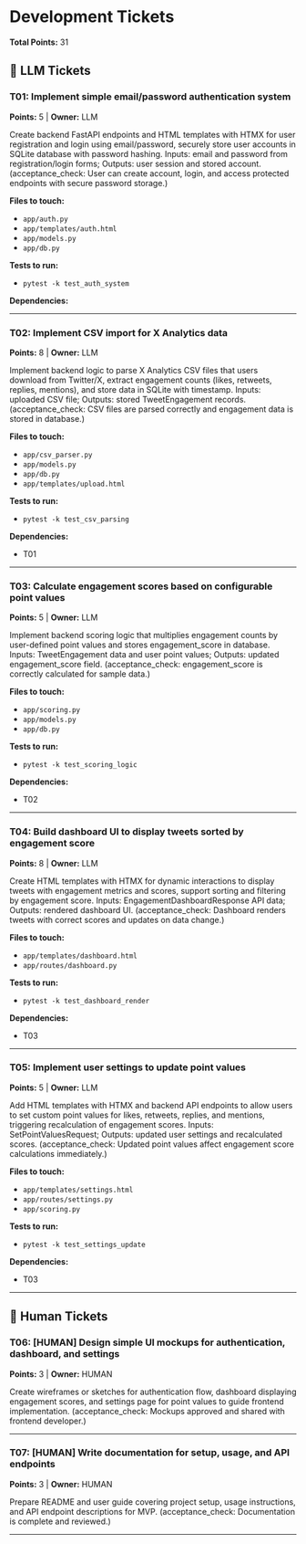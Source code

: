 # Development Tickets

**Total Points:** 31

## 🤖 LLM Tickets

### T01: Implement simple email/password authentication system

**Points:** 5 | **Owner:** LLM

Create backend FastAPI endpoints and HTML templates with HTMX for user registration and login using email/password, securely store user accounts in SQLite database with password hashing. Inputs: email and password from registration/login forms; Outputs: user session and stored account. (acceptance_check: User can create account, login, and access protected endpoints with secure password storage.)

**Files to touch:**

- `app/auth.py`
- `app/templates/auth.html`
- `app/models.py`
- `app/db.py`

**Tests to run:**

- `pytest -k test_auth_system`

**Dependencies:**

---

### T02: Implement CSV import for X Analytics data

**Points:** 8 | **Owner:** LLM

Implement backend logic to parse X Analytics CSV files that users download from Twitter/X, extract engagement counts (likes, retweets, replies, mentions), and store data in SQLite with timestamp. Inputs: uploaded CSV file; Outputs: stored TweetEngagement records. (acceptance_check: CSV files are parsed correctly and engagement data is stored in database.)

**Files to touch:**

- `app/csv_parser.py`
- `app/models.py`
- `app/db.py`
- `app/templates/upload.html`

**Tests to run:**

- `pytest -k test_csv_parsing`

**Dependencies:**

- T01

---

### T03: Calculate engagement scores based on configurable point values

**Points:** 5 | **Owner:** LLM

Implement backend scoring logic that multiplies engagement counts by user-defined point values and stores engagement_score in database. Inputs: TweetEngagement data and user point values; Outputs: updated engagement_score field. (acceptance_check: engagement_score is correctly calculated for sample data.)

**Files to touch:**

- `app/scoring.py`
- `app/models.py`
- `app/db.py`

**Tests to run:**

- `pytest -k test_scoring_logic`

**Dependencies:**

- T02

---

### T04: Build dashboard UI to display tweets sorted by engagement score

**Points:** 8 | **Owner:** LLM

Create HTML templates with HTMX for dynamic interactions to display tweets with engagement metrics and scores, support sorting and filtering by engagement score. Inputs: EngagementDashboardResponse API data; Outputs: rendered dashboard UI. (acceptance_check: Dashboard renders tweets with correct scores and updates on data change.)

**Files to touch:**

- `app/templates/dashboard.html`
- `app/routes/dashboard.py`

**Tests to run:**

- `pytest -k test_dashboard_render`

**Dependencies:**

- T03

---

### T05: Implement user settings to update point values

**Points:** 5 | **Owner:** LLM

Add HTML templates with HTMX and backend API endpoints to allow users to set custom point values for likes, retweets, replies, and mentions, triggering recalculation of engagement scores. Inputs: SetPointValuesRequest; Outputs: updated user settings and recalculated scores. (acceptance_check: Updated point values affect engagement score calculations immediately.)

**Files to touch:**

- `app/templates/settings.html`
- `app/routes/settings.py`
- `app/scoring.py`

**Tests to run:**

- `pytest -k test_settings_update`

**Dependencies:**

- T03

---

## 👤 Human Tickets

### T06: [HUMAN] Design simple UI mockups for authentication, dashboard, and settings

**Points:** 3 | **Owner:** HUMAN

Create wireframes or sketches for authentication flow, dashboard displaying engagement scores, and settings page for point values to guide frontend implementation. (acceptance_check: Mockups approved and shared with frontend developer.)

---

### T07: [HUMAN] Write documentation for setup, usage, and API endpoints

**Points:** 3 | **Owner:** HUMAN

Prepare README and user guide covering project setup, usage instructions, and API endpoint descriptions for MVP. (acceptance_check: Documentation is complete and reviewed.)

---
